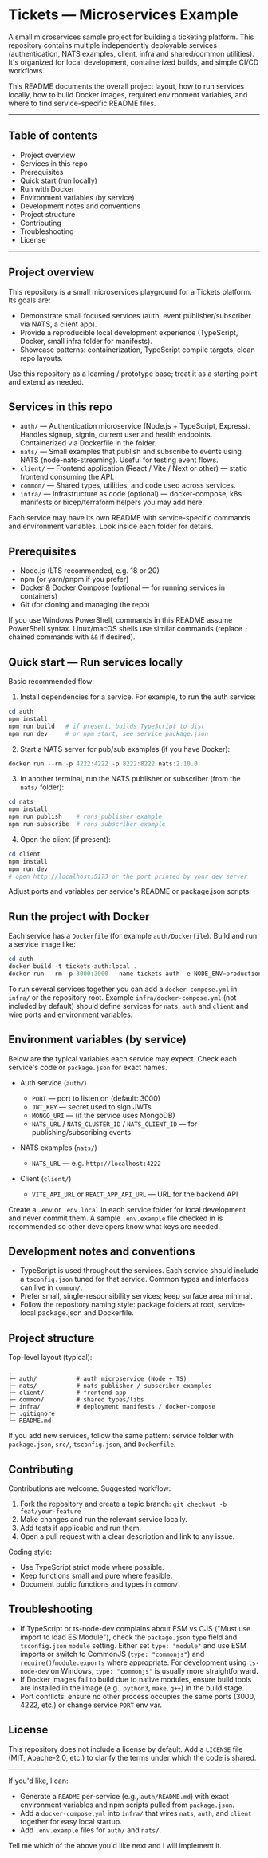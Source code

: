 # Tickets — Microservices Example

A small microservices sample project for building a ticketing platform. This repository contains multiple independently deployable services (authentication, NATS examples, client, infra and shared/common utilities). It's organized for local development, containerized builds, and simple CI/CD workflows.

This README documents the overall project layout, how to run services locally, how to build Docker images, required environment variables, and where to find service-specific README files.

---

## Table of contents

- Project overview
- Services in this repo
- Prerequisites
- Quick start (run locally)
- Run with Docker
- Environment variables (by service)
- Development notes and conventions
- Project structure
- Contributing
- Troubleshooting
- License

---

## Project overview

This repository is a small microservices playground for a Tickets platform. Its goals are:

- Demonstrate small focused services (auth, event publisher/subscriber via NATS, a client app).
- Provide a reproducible local development experience (TypeScript, Docker, small infra folder for manifests).
- Showcase patterns: containerization, TypeScript compile targets, clean repo layouts.

Use this repository as a learning / prototype base; treat it as a starting point and extend as needed.

## Services in this repo

- `auth/` — Authentication microservice (Node.js + TypeScript, Express). Handles signup, signin, current user and health endpoints. Containerized via Dockerfile in the folder.
- `nats/` — Small examples that publish and subscribe to events using NATS (node-nats-streaming). Useful for testing event flows.
- `client/` — Frontend application (React / Vite / Next or other) — static frontend consuming the API.
- `common/` — Shared types, utilities, and code used across services.
- `infra/` — Infrastructure as code (optional) — docker-compose, k8s manifests or bicep/terraform helpers you may add here.

Each service may have its own README with service-specific commands and environment variables. Look inside each folder for details.

## Prerequisites

- Node.js (LTS recommended, e.g. 18 or 20)
- npm (or yarn/pnpm if you prefer)
- Docker & Docker Compose (optional — for running services in containers)
- Git (for cloning and managing the repo)

If you use Windows PowerShell, commands in this README assume PowerShell syntax. Linux/macOS shells use similar commands (replace `;` chained commands with `&&` if desired).

## Quick start — Run services locally

Basic recommended flow:

1. Install dependencies for a service. For example, to run the auth service:

```powershell
cd auth
npm install
npm run build   # if present, builds TypeScript to dist
npm run dev     # or npm start, see service package.json
```

2. Start a NATS server for pub/sub examples (if you have Docker):

```powershell
docker run --rm -p 4222:4222 -p 8222:8222 nats:2.10.0
```

3. In another terminal, run the NATS publisher or subscriber (from the `nats/` folder):

```powershell
cd nats
npm install
npm run publish    # runs publisher example
npm run subscribe  # runs subscriber example
```

4. Open the client (if present):

```powershell
cd client
npm install
npm run dev
# open http://localhost:5173 or the port printed by your dev server
```

Adjust ports and variables per service's README or package.json scripts.

## Run the project with Docker

Each service has a `Dockerfile` (for example `auth/Dockerfile`). Build and run a service image like:

```powershell
cd auth
docker build -t tickets-auth:local .
docker run --rm -p 3000:3000 --name tickets-auth -e NODE_ENV=production tickets-auth:local
```

To run several services together you can add a `docker-compose.yml` in `infra/` or the repository root. Example `infra/docker-compose.yml` (not included by default) should define services for `nats`, `auth` and `client` and wire ports and environment variables.

## Environment variables (by service)

Below are the typical variables each service may expect. Check each service's code or `package.json` for exact names.

- Auth service (`auth/`)
  - `PORT` — port to listen on (default: 3000)
  - `JWT_KEY` — secret used to sign JWTs
  - `MONGO_URI` — (if the service uses MongoDB)
  - `NATS_URL` / `NATS_CLUSTER_ID` / `NATS_CLIENT_ID` — for publishing/subscribing events

- NATS examples (`nats/`)
  - `NATS_URL` — e.g. `http://localhost:4222`

- Client (`client/`)
  - `VITE_API_URL` or `REACT_APP_API_URL` — URL for the backend API

Create a `.env` or `.env.local` in each service folder for local development and never commit them. A sample `.env.example` file checked in is recommended so other developers know what keys are needed.

## Development notes and conventions

- TypeScript is used throughout the services. Each service should include a `tsconfig.json` tuned for that service. Common types and interfaces can live in `common/`.
- Prefer small, single-responsibility services; keep surface area minimal.
- Follow the repository naming style: package folders at root, service-local package.json and Dockerfile.

## Project structure

Top-level layout (typical):

```
.
├─ auth/           # auth microservice (Node + TS)
├─ nats/           # nats publisher / subscriber examples
├─ client/         # frontend app
├─ common/         # shared types/libs
├─ infra/          # deployment manifests / docker-compose
├─ .gitignore
└─ README.md
```

If you add new services, follow the same pattern: service folder with `package.json`, `src/`, `tsconfig.json`, and `Dockerfile`.

## Contributing

Contributions are welcome. Suggested workflow:

1. Fork the repository and create a topic branch: `git checkout -b feat/your-feature`
2. Make changes and run the relevant service locally.
3. Add tests if applicable and run them.
4. Open a pull request with a clear description and link to any issue.

Coding style:

- Use TypeScript strict mode where possible.
- Keep functions small and pure where feasible.
- Document public functions and types in `common/`.

## Troubleshooting

- If TypeScript or ts-node-dev complains about ESM vs CJS ("Must use import to load ES Module"), check the `package.json` `type` field and `tsconfig.json` `module` setting. Either set `type: "module"` and use ESM imports or switch to CommonJS (`type: "commonjs"`) and `require()`/`module.exports` where appropriate. For development using `ts-node-dev` on Windows, `type: "commonjs"` is usually more straightforward.
- If Docker images fail to build due to native modules, ensure build tools are installed in the image (e.g., `python3`, `make`, `g++`) in the build stage.
- Port conflicts: ensure no other process occupies the same ports (3000, 4222, etc.) or change service `PORT` env var.

## License

This repository does not include a license by default. Add a `LICENSE` file (MIT, Apache-2.0, etc.) to clarify the terms under which the code is shared.

---

If you'd like, I can:

- Generate a `README` per-service (e.g., `auth/README.md`) with exact environment variables and npm scripts pulled from `package.json`.
- Add a `docker-compose.yml` into `infra/` that wires `nats`, `auth`, and `client` together for easy local startup.
- Add `.env.example` files for `auth/` and `nats/`.

Tell me which of the above you'd like next and I will implement it.

